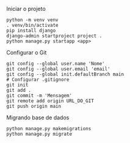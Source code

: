 Iniciar o projeto

````
python -m venv venv
. venv/bin/activate
pip install django
django-admin startproject project .
python manage.py startapp <app>

````

Configurar o Git

````
git config --global user.name 'Nome'
git config --global user.email 'email'
git config --global init.defaultBranch main
# Configurar .gitignore
git init
git add .
git commit -m 'Mensagem'
git remote add origin URL_DO_GIT
git push origin main

````

Migrando base de dados

````
python manage.py makemigrations
python manage.py migrate